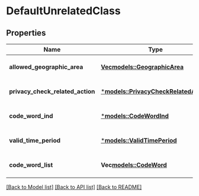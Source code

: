 # DefaultUnrelatedClass

## Properties
Name | Type | Description | Notes
------------ | ------------- | ------------- | -------------
**allowed_geographic_area** | [**Vec<models::GeographicArea>**](GeographicArea.md) |  | [optional] [default to None]
**privacy_check_related_action** | [***models::PrivacyCheckRelatedAction**](PrivacyCheckRelatedAction.md) |  | [optional] [default to None]
**code_word_ind** | [***models::CodeWordInd**](CodeWordInd.md) |  | [optional] [default to None]
**valid_time_period** | [***models::ValidTimePeriod**](ValidTimePeriod.md) |  | [optional] [default to None]
**code_word_list** | **Vec<models::CodeWord>** |  | [optional] [default to None]

[[Back to Model list]](../README.md#documentation-for-models) [[Back to API list]](../README.md#documentation-for-api-endpoints) [[Back to README]](../README.md)


